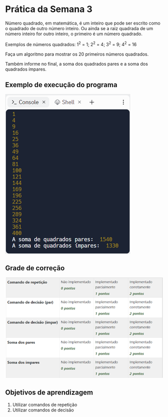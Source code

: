 # Prática da Semana 3
  
Número quadrado, em matemática, é um inteiro que pode ser escrito como o quadrado de outro número inteiro. Ou ainda se a raiz quadrada de um número inteiro for outro inteiro, o primeiro é um número quadrado.

Exemplos de números quadrados: 1<sup>2</sup> = 1; 2<sup>2</sup> = 4; 3<sup>2</sup> = 9; 4<sup>2</sup> = 16

Faça um algoritmo para mostrar os 20 primeiros números quadrados.

Também informe no final, a soma dos quadrados pares e a soma dos quadrados ímpares.

## Exemplo de execução do programa
  
![Exemplo](assets/F1-M3-Sem03-Praticas-Exemplo.png)

## Grade de correção
![Grade](assets/F1-M3-Sem03-Praticas-Grade.png)

## Objetivos de aprendizagem
1. Utilizar comandos de repetição
2. Utilizar comandos de decisão 